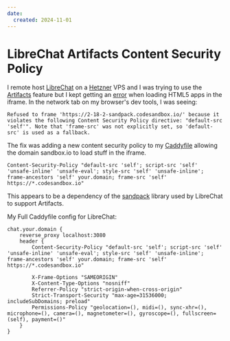 ```yaml
---
date:
  created: 2024-11-01
---
```


# LibreChat Artifacts Content Security Policy

I remote host [LibreChat](https://github.com/danny-avila/LibreChat) on a [Hetzner](https://www.hetzner.com/cloud/) VPS and I was trying to use the [Artifacts](https://www.librechat.ai/docs/user_guides/artifacts) feature but I kept getting an [error](https://chatgpt.com/share/6725a275-0934-8006-aca3-b2d44cb23d34) when loading HTML5 apps in the iframe. In the network tab on my browser's dev tools, I was seeing:

```
Refused to frame 'https://2-18-2-sandpack.codesandbox.io/' because it violates the following Content Security Policy directive: "default-src 'self'". Note that 'frame-src' was not explicitly set, so 'default-src' is used as a fallback.
```

The fix was adding a new content security policy to my [Caddyfile](https://caddyserver.com/) allowing the domain sandbox.io to load stuff in the iframe.

```
Content-Security-Policy "default-src 'self'; script-src 'self' 'unsafe-inline' 'unsafe-eval'; style-src 'self' 'unsafe-inline'; frame-ancestors 'self' your.domain; frame-src 'self' https://*.codesandbox.io"
```

This appears to be a dependency of the [sandpack](https://sandpack.codesandbox.io/) library used by LibreChat to support Artifacts.

My Full Caddyfile config for LibreChat:

```
chat.your.domain {
    reverse_proxy localhost:3080
    header {
        Content-Security-Policy "default-src 'self'; script-src 'self' 'unsafe-inline' 'unsafe-eval'; style-src 'self' 'unsafe-inline'; frame-ancestors 'self' your.domain; frame-src 'self' https://*.codesandbox.io"

        X-Frame-Options "SAMEORIGIN"
        X-Content-Type-Options "nosniff"
        Referrer-Policy "strict-origin-when-cross-origin"
        Strict-Transport-Security "max-age=31536000; includeSubDomains; preload"
        Permissions-Policy "geolocation=(), midi=(), sync-xhr=(), microphone=(), camera=(), magnetometer=(), gyroscope=(), fullscreen=(self), payment=()"
    }
}
```
